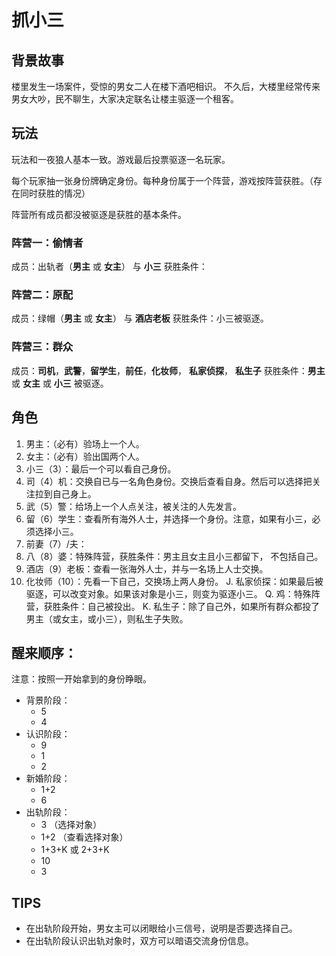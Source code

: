 # 抓小三

## 背景故事

楼里发生一场案件，受惊的男女二人在楼下酒吧相识。
不久后，大楼里经常传来男女大吵，民不聊生，大家决定联名让楼主驱逐一个租客。

## 玩法

玩法和一夜狼人基本一致。游戏最后投票驱逐一名玩家。

每个玩家抽一张身份牌确定身份。每种身份属于一个阵营，游戏按阵营获胜。（存在同时获胜的情况）

阵营所有成员都没被驱逐是获胜的基本条件。

### 阵营一：偷情者

成员：出轨者（**男主** 或 **女主**） 与 **小三**
获胜条件：

### 阵营二：原配

成员：绿帽（**男主** 或 **女主**） 与 **酒店老板**
获胜条件：小三被驱逐。

### 阵营三：群众

成员：**司机**，**武警**，**留学生**，**前任**，**化妆师**， **私家侦探**， **私生子**
获胜条件：**男主** 或 **女主** 或 **小三** 被驱逐。

## 角色

1. 男主：（必有）验场上一个人。
2. 女主：（必有）验出国两个人。
3. 小三（3）：最后一个可以看自己身份。
4. 司（4）机：交换自已与一名角色身份。交换后查看自身。然后可以选择把关注拉到自己身上。
5. 武（5）警：给场上一个人点关注，被关注的人先发言。
6. 留（6）学生：查看所有海外人士，并选择一个身份。注意，如果有小三，必须选择小三。
7. 前妻（7）/夫：
8. 八（8）婆：特殊阵营，获胜条件：男主且女主且小三都留下， 不包括自己。
9. 酒店（9）老板：查看一张海外人士，并与一名场上人士交换。
10. 化妆师（10）：先看一下自己，交换场上两人身份。
    J. 私家侦探：如果最后被驱逐，可以改变对象。如果该对象是小三，则变为驱逐小三。
    Q. 鸡：特殊阵营，获胜条件：自己被投出。
    K. 私生子：除了自己外，如果所有群众都投了男主（或女主，或小三），则私生子失败。

## 醒来顺序：

注意：按照一开始拿到的身份睁眼。

- 背景阶段：
  - 5
  - 4
- 认识阶段：
  - 9
  - 1
  - 2
- 新婚阶段：
  - 1+2
  - 6
- 出轨阶段：
  - 3 （选择对象）
  - 1+2 （查看选择对象）
  - 1+3+K 或 2+3+K
  - 10
  - 3

## TIPS

- 在出轨阶段开始，男女主可以闭眼给小三信号，说明是否要选择自己。
- 在出轨阶段认识出轨对象时，双方可以暗语交流身份信息。
